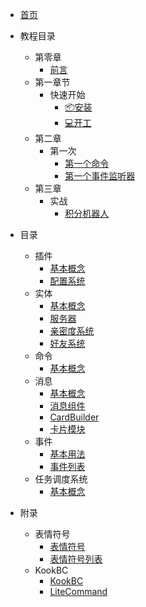 - [首页](HomePage.md)

- 教程目录
  - 第零章
    - [前言](教程/第零章/Preparation.md)
  - 第一章节
    - 快速开始
      - [📦安装](教程/第一章/Install.md)
      - [💻开工](教程/第一章/Start.md)
  - 第二章
    - 第一次
      - [第一个命令](教程/第二章/Command.md)
      - [第一个事件监听器](教程/第二章/Listener.md)
  - 第三章
    - 实战
      - [积分机器人](教程/第三章/Index.md)

- 目录
  - 插件
    - [基本概念](文档/插件/Index.md)
    - [配置系统](文档/插件/Config.md)
  - 实体
    - [基本概念](文档/实体/Index.md)
    - [服务器](文档/实体/Guild.md)
    - [亲密度系统](文档/实体/Intimacy.md)
    - [好友系统](文档/实体/Friend.md)
  - 命令
    - [基本概念](文档/命令/Index.md)
  - 消息
    - [基本概念](文档/消息/Index.md)
    - [消息组件](文档/消息/MessageComponent.md)
    - [CardBuilder](文档/消息/CardBuilder.md)
    - [卡片模块](文档/消息/CardModule.md)
  - 事件
    - [基本用法](文档/事件/Index.md)
    - [事件列表](文档/事件/EventList.md)
  - 任务调度系统
    - [基本概念](文档/任务调度系统/Index.md)
- 附录
  - 表情符号
    - [表情符号](附录/表情符号/emoji.md)
    - [表情符号列表](附录/表情符号/emoji-list.md)
  - KookBC
    - [KookBC](附录/KookBC/Index.md)
    - [LiteCommand](附录/KookBC/LiteCommand.md)
